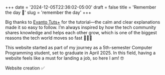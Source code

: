 +++
date = '2024-12-05T22:36:02-05:00'
draft = false
title = 'Remember the day 🚩'
slug = 'remember the day'
+++

Big thanks to [Evanto Tuts+](https://youtu.be/hjD9jTi_DQ4?si=JGRKfm6NdYqnawmY) for the tutorial—the calm and clear explanations made it so easy to follow. I’m always inspired by how the tech community shares knowledge and helps each other grow, which is one of the biggest reasons the tech world moves so fast 🏃‍♂️💨

This website started as part of my journey as a 5th-semester Computer Programming student, set to graduate in April 2025. In this field, having a website feels like a must for landing a job, so here I am! 🤓

Website creation ✅



